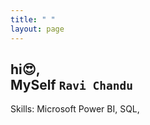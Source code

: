 ```yaml
---
title: " "
layout: page
---
```



  
## hi😍, <br> MySelf  `Ravi Chandu` 
 
 Skills: Microsoft Power BI, SQL,
